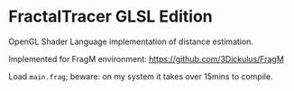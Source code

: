 # FractalTracer GLSL Edition

OpenGL Shader Language implementation of distance estimation.

Implemented for FragM environment: <https://github.com/3Dickulus/FragM>

Load `main.frag`; beware: on my system it takes over 15mins to compile.
